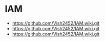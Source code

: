 # IAM

 - https://github.com/Vish2452/IAM.wiki.git
 - https://github.com/Vish2452/IAM.wiki.git
 - https://github.com/Vish2452/IAM.wiki.git
